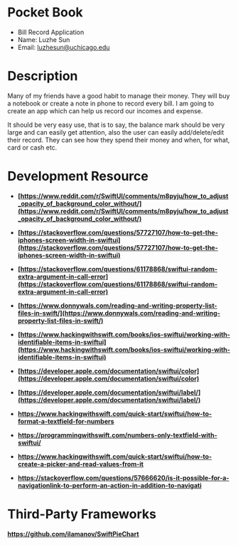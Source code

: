 # Pocket Book

* Bill Record Application
* Name:    Luzhe Sun
* Email:  luzhesun@uchicago.edu

# Description

Many of my friends have a good habit to manage their money. They will buy a notebook or create a note in phone to record every bill. I am going to create an app which can help us record our incomes and expense.

It should be very easy use, that is to say, the balance mark should be very large and can easily get attention, also the user can easily add/delete/edit their record. They can see how they spend their money and when, for what, card or cash etc. 



# Development Resource

- **[https://www.reddit.com/r/SwiftUI/comments/m8pyju/how_to_adjust_opacity_of_background_color_without/](https://www.reddit.com/r/SwiftUI/comments/m8pyju/how_to_adjust_opacity_of_background_color_without/)**

- **[https://stackoverflow.com/questions/57727107/how-to-get-the-iphones-screen-width-in-swiftui](https://stackoverflow.com/questions/57727107/how-to-get-the-iphones-screen-width-in-swiftui)**

- **[https://stackoverflow.com/questions/61178868/swiftui-random-extra-argument-in-call-error](https://stackoverflow.com/questions/61178868/swiftui-random-extra-argument-in-call-error)**

- **[https://www.donnywals.com/reading-and-writing-property-list-files-in-swift/](https://www.donnywals.com/reading-and-writing-property-list-files-in-swift/)**

- **[https://www.hackingwithswift.com/books/ios-swiftui/working-with-identifiable-items-in-swiftui](https://www.hackingwithswift.com/books/ios-swiftui/working-with-identifiable-items-in-swiftui)**

- **[https://developer.apple.com/documentation/swiftui/color](https://developer.apple.com/documentation/swiftui/color)**

- **[https://developer.apple.com/documentation/swiftui/label/](https://developer.apple.com/documentation/swiftui/label/)**

- **https://www.hackingwithswift.com/quick-start/swiftui/how-to-format-a-textfield-for-numbers**

- **https://programmingwithswift.com/numbers-only-textfield-with-swiftui/**

- **https://www.hackingwithswift.com/quick-start/swiftui/how-to-create-a-picker-and-read-values-from-it**

- **https://stackoverflow.com/questions/57666620/is-it-possible-for-a-navigationlink-to-perform-an-action-in-addition-to-navigati**

  

# **Third-Party Frameworks**

**https://github.com/ilamanov/SwiftPieChart**
